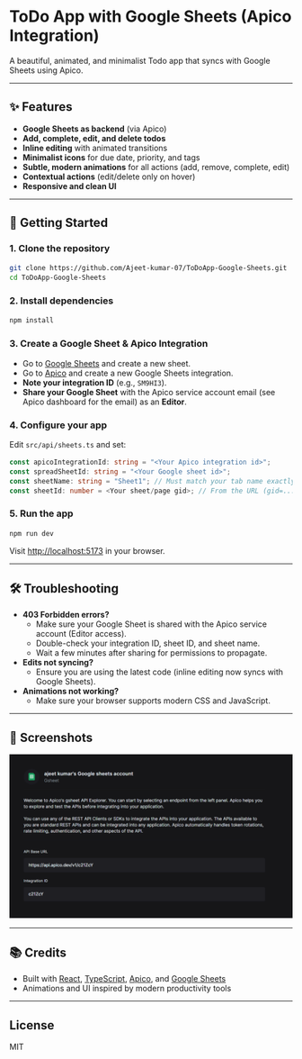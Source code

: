 # ToDo App with Google Sheets (Apico Integration)

A beautiful, animated, and minimalist Todo app that syncs with Google Sheets using Apico.

---

## ✨ Features
- **Google Sheets as backend** (via Apico)
- **Add, complete, edit, and delete todos**
- **Inline editing** with animated transitions
- **Minimalist icons** for due date, priority, and tags
- **Subtle, modern animations** for all actions (add, remove, complete, edit)
- **Contextual actions** (edit/delete only on hover)
- **Responsive and clean UI**

---

## 🚀 Getting Started

### 1. Clone the repository
```sh
git clone https://github.com/Ajeet-kumar-07/ToDoApp-Google-Sheets.git
cd ToDoApp-Google-Sheets
```

### 2. Install dependencies
```sh
npm install
```

### 3. Create a Google Sheet & Apico Integration
- Go to [Google Sheets](https://sheets.google.com) and create a new sheet.
- Go to [Apico](https://apico.dev) and create a new Google Sheets integration.
- **Note your integration ID** (e.g., `SM9HI3`).
- **Share your Google Sheet** with the Apico service account email (see Apico dashboard for the email) as an **Editor**.

### 4. Configure your app
Edit `src/api/sheets.ts` and set:
```ts
const apicoIntegrationId: string = "<Your Apico integration id>";
const spreadSheetId: string = "<Your Google sheet id>";
const sheetName: string = "Sheet1"; // Must match your tab name exactly
const sheetId: number = <Your sheet/page gid>; // From the URL (gid=...)
```

### 5. Run the app
```sh
npm run dev
```
Visit [http://localhost:5173](http://localhost:5173) in your browser.

---

## 🛠️ Troubleshooting
- **403 Forbidden errors?**
  - Make sure your Google Sheet is shared with the Apico service account (Editor access).
  - Double-check your integration ID, sheet ID, and sheet name.
  - Wait a few minutes after sharing for permissions to propagate.
- **Edits not syncing?**
  - Ensure you are using the latest code (inline editing now syncs with Google Sheets).
- **Animations not working?**
  - Make sure your browser supports modern CSS and JavaScript.

---

## 📸 Screenshots
![Animated Todo App](https://github.com/Ajeet-kumar-07/ToDoApp-Google-Sheets/blob/main/src/assets/Screenshot%202025-06-18%20112836.png?raw=true)

---

## 📚 Credits
- Built with [React](https://reactjs.org/), [TypeScript](https://www.typescriptlang.org/), [Apico](https://apico.dev), and [Google Sheets](https://sheets.google.com)
- Animations and UI inspired by modern productivity tools

---

## License
MIT
